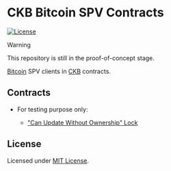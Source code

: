 # CKB Bitcoin SPV Contracts

[![License]](#license)

> [!WARNING]
> This repository is still in the proof-of-concept stage.

[Bitcoin] SPV clients in [CKB] contracts.

[License]: https://img.shields.io/badge/License-MIT-blue.svg

## Contracts

- For testing purpose only:

  - ["Can Update Without Ownership" Lock](contracts/can-update-without-ownership-lock)

## License

Licensed under [MIT License].

[Bitcoin]: https://bitcoin.org
[CKB]: https://github.com/nervosnetwork/ckb

[MIT License]: LICENSE
